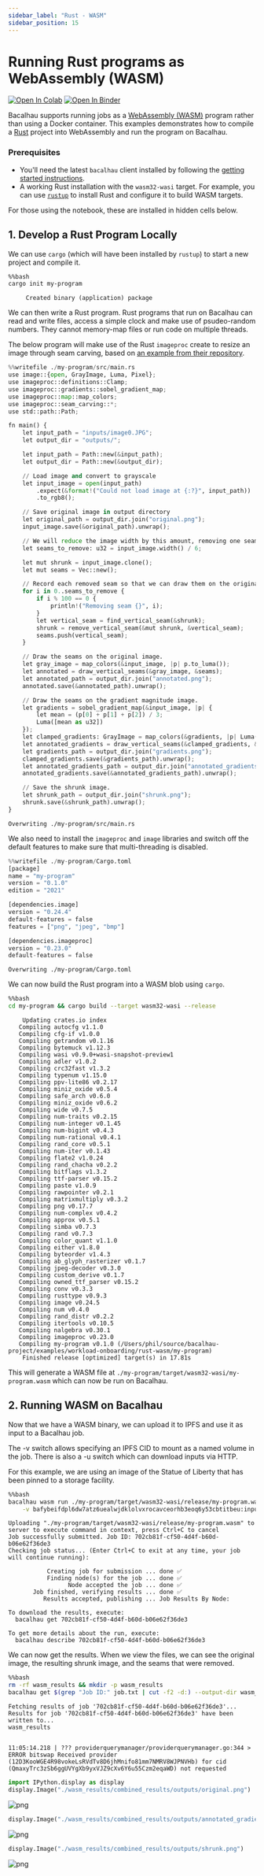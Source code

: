 ```yaml
---
sidebar_label: "Rust - WASM"
sidebar_position: 15
---
```

# Running Rust programs as WebAssembly (WASM)

[![Open In Colab](https://colab.research.google.com/assets/colab-badge.svg)](https://colab.research.google.com/github/bacalhau-project/examples/blob/main/workload-onboarding/rust-wasm/index.ipynb)
[![Open In Binder](https://mybinder.org/badge.svg)](https://mybinder.org/v2/gh/bacalhau-project/examples/HEAD?labpath=workload-onboarding/rust-wasm/index.ipynb)

Bacalhau supports running jobs as a [WebAssembly (WASM)](https://webassembly.org/) program rather than using a Docker container. This examples demonstrates how to compile a [Rust](https://www.rust-lang.org/) project into WebAssembly and run the program on Bacalhau.

### Prerequisites

* You'll need the latest `bacalhau` client installed by following the [getting started instructions](../../../getting-started/installation).
* A working Rust installation with the `wasm32-wasi` target. For example, you can use [`rustup`](https://rustup.rs/) to install Rust and configure it to build WASM targets.

For those using the notebook, these are installed in hidden cells below.

## 1. Develop a Rust Program Locally

We can use `cargo` (which will have been installed by `rustup`) to start a new project and compile it. 


```bash
%%bash
cargo init my-program
```

         Created binary (application) package


We can then write a Rust program. Rust programs that run on Bacalhau can read and write files, access a simple clock and make use of psudeo-random numbers. They cannot memory-map files or run code on multiple threads.

The below program will make use of the Rust `imageproc` create to resize an image through seam carving, based on [an example from their repository](https://github.com/image-rs/imageproc/blob/master/examples/seam_carving.rs).


```python
%%writefile ./my-program/src/main.rs 
use image::{open, GrayImage, Luma, Pixel};
use imageproc::definitions::Clamp;
use imageproc::gradients::sobel_gradient_map;
use imageproc::map::map_colors;
use imageproc::seam_carving::*;
use std::path::Path;

fn main() {
    let input_path = "inputs/image0.JPG";
    let output_dir = "outputs/";

    let input_path = Path::new(&input_path);
    let output_dir = Path::new(&output_dir);

    // Load image and convert to grayscale
    let input_image = open(input_path)
        .expect(&format!("Could not load image at {:?}", input_path))
        .to_rgb8();

    // Save original image in output directory
    let original_path = output_dir.join("original.png");
    input_image.save(&original_path).unwrap();

    // We will reduce the image width by this amount, removing one seam at a time.
    let seams_to_remove: u32 = input_image.width() / 6;

    let mut shrunk = input_image.clone();
    let mut seams = Vec::new();

    // Record each removed seam so that we can draw them on the original image later.
    for i in 0..seams_to_remove {
        if i % 100 == 0 {
            println!("Removing seam {}", i);
        }        
        let vertical_seam = find_vertical_seam(&shrunk);
        shrunk = remove_vertical_seam(&mut shrunk, &vertical_seam);
        seams.push(vertical_seam);
    }

    // Draw the seams on the original image.
    let gray_image = map_colors(&input_image, |p| p.to_luma());
    let annotated = draw_vertical_seams(&gray_image, &seams);
    let annotated_path = output_dir.join("annotated.png");
    annotated.save(&annotated_path).unwrap();

    // Draw the seams on the gradient magnitude image.
    let gradients = sobel_gradient_map(&input_image, |p| {
        let mean = (p[0] + p[1] + p[2]) / 3;
        Luma([mean as u32])
    });
    let clamped_gradients: GrayImage = map_colors(&gradients, |p| Luma([Clamp::clamp(p[0])]));
    let annotated_gradients = draw_vertical_seams(&clamped_gradients, &seams);
    let gradients_path = output_dir.join("gradients.png");
    clamped_gradients.save(&gradients_path).unwrap();
    let annotated_gradients_path = output_dir.join("annotated_gradients.png");
    annotated_gradients.save(&annotated_gradients_path).unwrap();

    // Save the shrunk image.
    let shrunk_path = output_dir.join("shrunk.png");
    shrunk.save(&shrunk_path).unwrap();
}
```

    Overwriting ./my-program/src/main.rs


We also need to install the `imageproc` and `image` libraries and switch off the default features to make sure that multi-threading is disabled.


```python
%%writefile ./my-program/Cargo.toml
[package]
name = "my-program"
version = "0.1.0"
edition = "2021"

[dependencies.image]
version = "0.24.4"
default-features = false
features = ["png", "jpeg", "bmp"]

[dependencies.imageproc]
version = "0.23.0"
default-features = false
```

    Overwriting ./my-program/Cargo.toml


We can now build the Rust program into a WASM blob using `cargo`.


```bash
%%bash
cd my-program && cargo build --target wasm32-wasi --release
```

        Updating crates.io index
       Compiling autocfg v1.1.0
       Compiling cfg-if v1.0.0
       Compiling getrandom v0.1.16
       Compiling bytemuck v1.12.3
       Compiling wasi v0.9.0+wasi-snapshot-preview1
       Compiling adler v1.0.2
       Compiling crc32fast v1.3.2
       Compiling typenum v1.15.0
       Compiling ppv-lite86 v0.2.17
       Compiling miniz_oxide v0.5.4
       Compiling safe_arch v0.6.0
       Compiling miniz_oxide v0.6.2
       Compiling wide v0.7.5
       Compiling num-traits v0.2.15
       Compiling num-integer v0.1.45
       Compiling num-bigint v0.4.3
       Compiling num-rational v0.4.1
       Compiling rand_core v0.5.1
       Compiling num-iter v0.1.43
       Compiling flate2 v1.0.24
       Compiling rand_chacha v0.2.2
       Compiling bitflags v1.3.2
       Compiling ttf-parser v0.15.2
       Compiling paste v1.0.9
       Compiling rawpointer v0.2.1
       Compiling matrixmultiply v0.3.2
       Compiling png v0.17.7
       Compiling num-complex v0.4.2
       Compiling approx v0.5.1
       Compiling simba v0.7.3
       Compiling rand v0.7.3
       Compiling color_quant v1.1.0
       Compiling either v1.8.0
       Compiling byteorder v1.4.3
       Compiling ab_glyph_rasterizer v0.1.7
       Compiling jpeg-decoder v0.3.0
       Compiling custom_derive v0.1.7
       Compiling owned_ttf_parser v0.15.2
       Compiling conv v0.3.3
       Compiling rusttype v0.9.3
       Compiling image v0.24.5
       Compiling num v0.4.0
       Compiling rand_distr v0.2.2
       Compiling itertools v0.10.5
       Compiling nalgebra v0.30.1
       Compiling imageproc v0.23.0
       Compiling my-program v0.1.0 (/Users/phil/source/bacalhau-project/examples/workload-onboarding/rust-wasm/my-program)
        Finished release [optimized] target(s) in 17.81s


This will generate a WASM file at `./my-program/target/wasm32-wasi/my-program.wasm` which can now be run on Bacalhau.

## 2. Running WASM on Bacalhau
Now that we have a WASM binary, we can upload it to IPFS and use it as input to a Bacalhau job.

The -v switch allows specifying an IPFS CID to mount as a named volume in the job. There is also a -u switch which can download inputs via HTTP.

For this example, we are using an image of the Statue of Liberty that has been pinned to a storage facility.


```bash
%%bash
bacalhau wasm run ./my-program/target/wasm32-wasi/release/my-program.wasm _start \
    -v bafybeifdpl6dw7atz6uealwjdklolvxrocavceorhb3eoq6y53cbtitbeu:inputs | tee job.txt
```

    Uploading "./my-program/target/wasm32-wasi/release/my-program.wasm" to server to execute command in context, press Ctrl+C to cancel
    Job successfully submitted. Job ID: 702cb81f-cf50-4d4f-b60d-b06e62f36de3
    Checking job status... (Enter Ctrl+C to exit at any time, your job will continue running):
    
    	       Creating job for submission ... done ✅
    	       Finding node(s) for the job ... done ✅
    	             Node accepted the job ... done ✅
    	   Job finished, verifying results ... done ✅
    	      Results accepted, publishing ... Job Results By Node:
    
    To download the results, execute:
      bacalhau get 702cb81f-cf50-4d4f-b60d-b06e62f36de3
    
    To get more details about the run, execute:
      bacalhau describe 702cb81f-cf50-4d4f-b60d-b06e62f36de3


We can now get the results. When we view the files, we can see the original image, the resulting shrunk image, and the seams that were removed.


```bash
%%bash
rm -rf wasm_results && mkdir -p wasm_results
bacalhau get $(grep "Job ID:" job.txt | cut -f2 -d:) --output-dir wasm_results
```

    Fetching results of job '702cb81f-cf50-4d4f-b60d-b06e62f36de3'...
    Results for job '702cb81f-cf50-4d4f-b60d-b06e62f36de3' have been written to...
    wasm_results


    11:05:14.218 | ??? providerquerymanager/providerquerymanager.go:344 > ERROR bitswap Received provider (12D3KooWGE4R98vokeLsRVdTv8D6jhMnifo81mm7NMRV8WJPNVHb) for cid (QmaxyTrc3zSb6ggUVYgXb9yxVJZ9cXv6Y6u55Czm2eqaWD) not requested
    



```python
import IPython.display as display
display.Image("./wasm_results/combined_results/outputs/original.png")
```




    
![png](index_files/index_16_0.png)
    




```python
display.Image("./wasm_results/combined_results/outputs/annotated_gradients.png")
```




    
![png](index_files/index_17_0.png)
    




```python
display.Image("./wasm_results/combined_results/outputs/shrunk.png")
```




    
![png](index_files/index_18_0.png)
    


